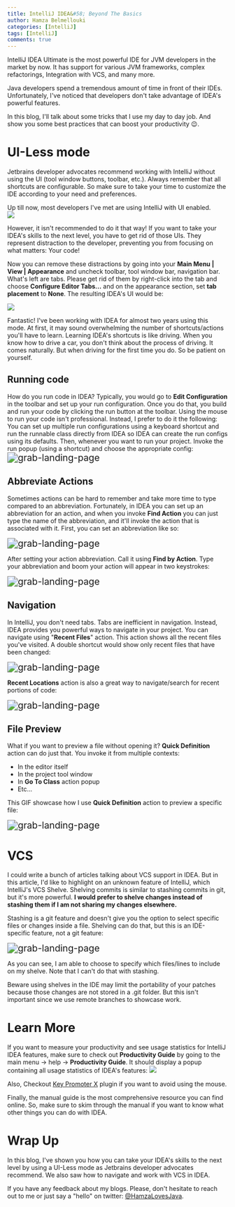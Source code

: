 ```yaml
---
title: IntelliJ IDEA&#58; Beyond The Basics
author: Hamza Belmellouki
categories: [IntelliJ]
tags: [IntelliJ]
comments: true
---
```

IntelliJ IDEA Ultimate is the most powerful IDE for JVM developers in the market by now. It has support for various JVM frameworks, complex refactorings, Integration with VCS, and many more.

Java developers spend a tremendous amount of time in front of their IDEs. Unfortunately, I've noticed that developers don't take advantage of IDEA's powerful features.

In this blog, I'll talk about some tricks that I use my day to day job. And show you some best practices that can boost your productivity 😉.

# UI-Less mode

Jetbrains developer advocates recommend working with IntelliJ without using the UI (tool window buttons, toolbar, etc.). Always remember that all shortcuts are configurable. So make sure to take your time to customize the IDE according to your need and preferences.

Up till now, most developers I've met are using IntelliJ with UI enabled.  
![](https://i.imgur.com/G9gx6EM.png)

However, it isn't recommended to do it that way! If you want to take your IDEA's skills to the next level, you have to get rid of those UIs. They represent distraction to the developer, preventing you from focusing on what matters: Your code!

Now you can remove these distractions by going into your **Main Menu \| View \| Appearance** and uncheck toolbar, tool window bar, navigation bar. What's left are tabs. Please get rid of them by right-click into the tab and choose **Configure Editor Tabs...** and on the appearance section, set **tab placement** to **None**. The resulting IDEA's UI would be:

![](https://i.imgur.com/kpltSyQ.png)

Fantastic! I've been working with IDEA for almost two years using this mode. At first, it may sound overwhelming the number of shortcuts/actions you'll have to learn. Learning IDEA's shortcuts is like driving. When you know how to drive a car, you don't think about the process of driving. It comes naturally. But when driving for the first time you do. So be patient on yourself.

## Running code

How do you run code in IDEA? Typically, you would go to **Edit Configuration** in the toolbar and set up your run configuration. Once you do that, you build and run your code by clicking the run button at the toolbar. Using the mouse to run your code isn't professional. Instead, I prefer to do it the following: You can set up multiple run configurations using a keyboard shortcut and run the runnable class directly from IDEA so IDEA can create the run configs using its defaults. Then, whenever you want to run your project. Invoke the run popup (using a shortcut) and choose the appropriate config: 
<img src="https://media.giphy.com/media/l36D9ivFJOvc2c9yAD/giphy.gif" alt="grab-landing-page" style="zoom:150%;" />

## Abbreviate Actions

Sometimes actions can be hard to remember and take more time to type compared to an abbreviation. Fortunately, in IDEA you can set up an abbreviation for an action, and when you invoke **Find Action** you can just type the name of the abbreviation, and it'll invoke the action that is associated with it. First, you can set an abbreviation like so:

<img src="https://media.giphy.com/media/KHPOeQYUTJBNLIJmhK/giphy.gif" alt="grab-landing-page" style="zoom:150%;" />

After setting your action abbreviation. Call it using **Find by Action**. Type your abbreviation and boom your action will appear in two keystrokes:

<img src="https://media.giphy.com/media/KDtmbLZypP3Erz0TF8/giphy.gif" alt="grab-landing-page" style="zoom:150%;" />

## Navigation

In IntelliJ, you don't need tabs. Tabs are inefficient in navigation. Instead, IDEA provides you powerful ways to navigate in your project. You can navigate using "**Recent Files**" action. This action shows all the recent files you've visited. A double shortcut would show only recent files that have been changed:

<img src="https://media.giphy.com/media/gGqn826NbrurZthsCE/giphy.gif" alt="grab-landing-page" style="zoom:150%;" />

**Recent Locations** action is also a great way to navigate/search for recent portions of code:

<img src="https://media.giphy.com/media/Y4DC7WiZrfq8CVUXFH/giphy.gif" alt="grab-landing-page" style="zoom:150%;" />

## File Preview

What if you want to preview a file without opening it? **Quick Definition** action can do just that. You invoke it from multiple contexts: 

* In the editor itself
* In the project tool window
* In **Go To Class** action popup
* Etc...

This GIF showcase how I use **Quick Definition** action to preview a specific file:

<img src="https://media.giphy.com/media/cNZ2UStMMqCOL9euJC/giphy.gif" alt="grab-landing-page" style="zoom:150%;" />

# VCS

I could write a bunch of articles talking about VCS support in IDEA. But in this article, I'd like to highlight on an unknown feature of IntelliJ, which IntelliJ's VCS Shelve. Shelving commits is similar to stashing commits in git, but it's more powerful. **I would prefer to shelve changes instead of stashing them if I am not sharing my changes elsewhere.**

Stashing is a git feature and doesn't give you the option to select specific files or changes inside a file. Shelving can do that, but this is an IDE-specific feature, not a git feature:

<img src="https://media.giphy.com/media/LpFJWC5yiBXtIxjyMd/giphy.gif" alt="grab-landing-page" style="zoom:150%;" />

As you can see, I am able to choose to specify which files/lines to include on my shelve. Note that I can't do that with stashing.

Beware using shelves in the IDE may limit the portability of your patches because those changes are not stored in a .git folder. But this isn't important since we use remote branches to showcase work. 

# Learn More

If you want to measure your productivity and see usage statistics for IntelliJ IDEA features, make sure to check out **Productivity Guide** by going to the main menu -> help -> **Productivity Guide**. It should display a popup containing all usage statistics of IDEA's features: 
![](https://i.imgur.com/dgdo7L3.png)

Also, Checkout [Key Promoter X](https://plugins.jetbrains.com/plugin/9792-key-promoter-x) plugin if you want to avoid using the mouse.

Finally, the manual guide is the most comprehensive resource you can find online. So, make sure to skim through the manual if you want to know what other things you can do with IDEA.



# Wrap Up

In this blog, I've shown you how you can take your IDEA's skills to the next level by using a UI-Less mode as Jetbrains developer advocates recommend. We also saw how to navigate and work with VCS in IDEA.

If you have any feedback about my blogs. Please, don't hesitate to reach out to me or just say a "hello" on twitter: [@HamzaLovesJava](https://twitter.com/HamzaLovesJava).



